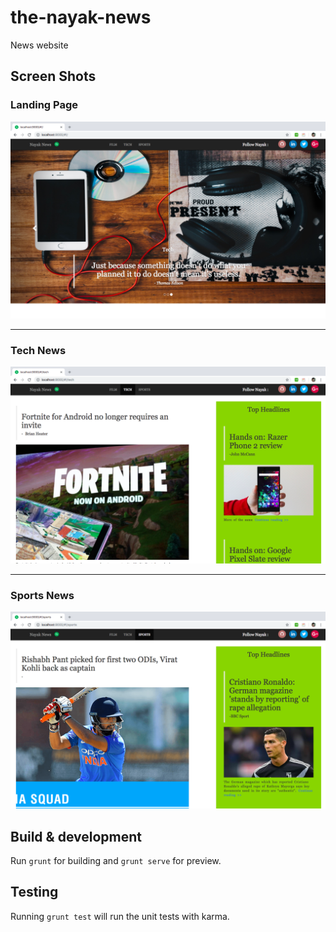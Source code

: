 # the-nayak-news

News website

## Screen Shots

### Landing Page
![](./ScreenShots/Landing%20Page.png)

---

### Tech News
![](./ScreenShots/Tech%20News.png)

---

### Sports News
![](./ScreenShots/Sports%20News.png)

## Build & development

Run `grunt` for building and `grunt serve` for preview.

## Testing

Running `grunt test` will run the unit tests with karma.
